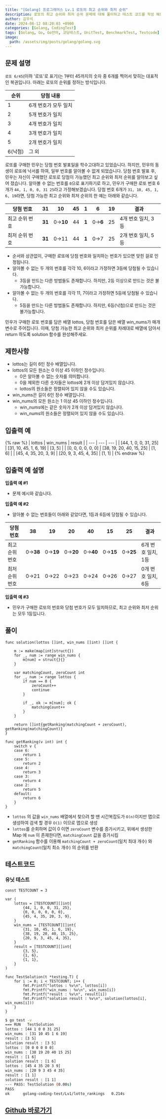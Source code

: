 ```yaml
---
title: "[Golang] 프로그래머스 Lv.1 로또의 최고 순위와 최저 순위"
description: 로또의 최고 순위와 최저 순위 문제에 대해 풀이하고 테스트 코드를 작성 해보겠습니다.
author: 김우석
date: 2024-08-12 08:20:03 +0900
categories: [Golang, CodingTest]
tags: [Golang, Go, Go언어, 코딩테스트, UnitTest, BenchmarkTest, Testcode]
image:
  path: /assets/img/posts/golang/golang.svg
---
```


## 문제 설명
`로또 6/45`(이하 '로또'로 표기)는 1부터 45까지의 숫자 중 6개를 찍어서 맞히는 대표적인 복권입니다. 아래는 로또의 순위를 정하는 방식입니다. 

| 순위 | 당첨 내용 |
| --- | --- |
| 1 | 6개 번호가 모두 일치 |
| 2 | 5개 번호가 일치 |
| 3 | 4개 번호가 일치 |
| 4 | 3개 번호가 일치 |
| 5 | 2개 번호가 일치 |
| 6(낙첨) | 그 외 |

로또를 구매한 민우는 당첨 번호 발표일을 학수고대하고 있었습니다. 하지만, 민우의 동생이 로또에 낙서를 하여, 일부 번호를 알아볼 수 없게 되었습니다. 당첨 번호 발표 후, 민우는 자신이 구매했던 로또로 당첨이 가능했던 최고 순위와 최저 순위를 알아보고 싶어 졌습니다.
알아볼 수 없는 번호를 `0`으로 표기하기로 하고, 민우가 구매한 로또 번호 6개가 `44, 1, 0, 0, 31 25`라고 가정해보겠습니다. 당첨 번호 6개가 `31, 10, 45, 1, 6, 19`라면, 당첨 가능한 최고 순위와 최저 순위의 한 예는 아래와 같습니다.

| 당첨 번호 | 31 | 10 | 45 | 1 | 6 | 19 | 결과 |
| --- | --- | --- | --- | --- | --- | --- | --- |
| 최고 순위 번호 | **31** | 0→**10** | 44 | **1** | 0→**6** | 25 | 4개 번호 일치, 3등 |
| 최저 순위 번호 | **31** | 0→11 | 44 | **1** | 0→7 | 25 | 2개 번호 일치, 5등 |

- 순서와 상관없이, 구매한 로또에 당첨 번호와 일치하는 번호가 있으면 맞힌 걸로 인정됩니다.
- 알아볼 수 없는 두 개의 번호를 각각 10, 6이라고 가정하면 3등에 당첨될 수 있습니다.
	- 3등을 만드는 다른 방법들도 존재합니다. 하지만, 2등 이상으로 만드는 것은 불가능합니다.
- 알아볼 수 없는 두 개의 번호를 각각 11, 7이라고 가정하면 5등에 당첨될 수 있습니다.
	- 5등을 만드는 다른 방법들도 존재합니다. 하지만, 6등(낙첨)으로 만드는 것은 불가능합니다.

민우가 구매한 로또 번호를 담은 배열 lottos, 당첨 번호를 담은 배열 win_nums가 매개변수로 주어집니다. 이때, 당첨 가능한 최고 순위와 최저 순위를 차례대로 배열에 담아서 return 하도록 solution 함수를 완성해주세요.

## 제한사항
- lottos는 길이 6인 정수 배열입니다.
- lottos의 모든 원소는 0 이상 45 이하인 정수입니다.
	- 0은 알아볼 수 없는 숫자를 의미합니다.
	- 0을 제외한 다른 숫자들은 lottos에 2개 이상 담겨있지 않습니다.
	- lottos의 원소들은 정렬되어 있지 않을 수도 있습니다.
- win_nums은 길이 6인 정수 배열입니다.
- win_nums의 모든 원소는 1 이상 45 이하인 정수입니다.
	- win_nums에는 같은 숫자가 2개 이상 담겨있지 않습니다.
	- win_nums의 원소들은 정렬되어 있지 않을 수도 있습니다.


## 입출력 예
{% raw %}
| lottos | win\_nums | result |
| --- | --- | --- |
| \[44, 1, 0, 0, 31, 25\] | \[31, 10, 45, 1, 6, 19\] | \[3, 5\] |
| \[0, 0, 0, 0, 0, 0\] | \[38, 19, 20, 40, 15, 25\] | \[1, 6\] |
| \[45, 4, 35, 20, 3, 9\] | \[20, 9, 3, 45, 4, 35\] | \[1, 1\] |
{% endraw %}


## 입출력 예 설명
**입출력 예 #1**

- 문제 예시와 같습니다.


**입출력 예 #2**

- 알아볼 수 없는 번호들이 아래와 같았다면, 1등과 6등에 당첨될 수 있습니다.

| 당첨 번호 | 38 | 19 | 20 | 40 | 15 | 25 | 결과 |
| --- | --- | --- | --- | --- | --- | --- | --- |
| 최고 순위 번호 | 0→**38** | 0→**19** | 0→**20** | 0→**40** | 0→**15** | 0→**25** | 6개 번호 일치, 1등 |
| 최저 순위 번호 | 0→21 | 0→22 | 0→23 | 0→24 | 0→26 | 0→27 | 0개 번호 일치, 6등 |


**입출력 예 #3**

- 민우가 구매한 로또의 번호와 당첨 번호가 모두 일치하므로, 최고 순위와 최저 순위는 모두 1등입니다.


## 풀이 
```golang
func solution(lottos []int, win_nums []int) []int {

	m := make(map[int]struct{})
	for _, num := range win_nums {
		m[num] = struct{}{}
	}

	var matchingCount, zeroCount int
	for _, num := range lottos {
		if num == 0 {
			zeroCount++
			continue
		}

		if _, ok := m[num]; ok {
			matchingCount++
		}
	}

	return []int{getRanking(matchingCount + zeroCount), getRanking(matchingCount)}
}

func getRanking(v int) int {
	switch v {
	case 6:
		return 1
	case 5:
		return 2
	case 4:
		return 3
	case 3:
		return 4
	case 2:
		return 5
	default:
		return 6
	}
}
```

- `lottos` 의 값을 `win_nums` 배열에서 찾으려 할 땐 시간복잡도가 `O(n)`이지만 맵으로 생성하여 검색 할 경우 `O(1)` 이므로 맵으로 생성
- `lottos`를 순회하며 값이 0 이면 `zeroCount` 변수를 증가시키고, 위에서 생성한 Map 에 `num` 이 존재한다면, `matchingCount` 값을 증가시킴
- `getRanking` 함수를 이용해 `matchingCount + zeroCount`(일치 최대 개수) 와 `matchingCount`(일치 최소 개수) 의 순위를 반환


## 테스트코드
### 유닛 테스트
```golang
const TESTCOUNT = 3

var (
	lottos = [TESTCOUNT][]int{
		{44, 1, 0, 0, 31, 25},
		{0, 0, 0, 0, 0, 0},
		{45, 4, 35, 20, 3, 9},
	}
	win_nums = [TESTCOUNT][]int{
		{31, 10, 45, 1, 6, 19},
		{38, 19, 20, 40, 15, 25},
		{20, 9, 3, 45, 4, 35},
	}
	result = [TESTCOUNT][]int{
		{3, 5},
		{1, 6},
		{1, 1},
	}
)

func TestSolution(t *testing.T) {
	for i := 0; i < TESTCOUNT; i++ {
		fmt.Printf("lottos : %v\n", lottos[i])
		fmt.Printf("win_nums : %v\n", win_nums[i])
		fmt.Printf("result : %v\n", result[i])
		fmt.Printf("solution result : %v\n", solution(lottos[i], win_nums[i]))
	}
}
```

```bash
$ go test -v
=== RUN   TestSolution
lottos : [44 1 0 0 31 25]
win_nums : [31 10 45 1 6 19]
result : [3 5]
solution result : [3 5]
lottos : [0 0 0 0 0 0]
win_nums : [38 19 20 40 15 25]
result : [1 6]
solution result : [1 6]
lottos : [45 4 35 20 3 9]
win_nums : [20 9 3 45 4 35]
result : [1 1]
solution result : [1 1]
--- PASS: TestSolution (0.00s)
PASS
ok      golang-coding-test/Lv1/lotto_rankings   0.214s
```

## [Github 바로가기](https://github.com/kr-goos/golang-coding-test/tree/master/programmers/Lv1/lotto_rankings)